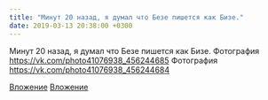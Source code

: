 ```yaml
---
title: "Минут 20 назад, я думал что Безе пишется как Бизе."
date: 2019-03-13 20:38:00 +0300
---
```


Минут 20 назад, я думал что Безе пишется как Бизе.
Фотография
https://vk.com/photo41076938_456244685
Фотография
https://vk.com/photo41076938_456244684

[Вложение](https://vk.com/photo41076938_456244685)
[Вложение](https://vk.com/photo41076938_456244684)
